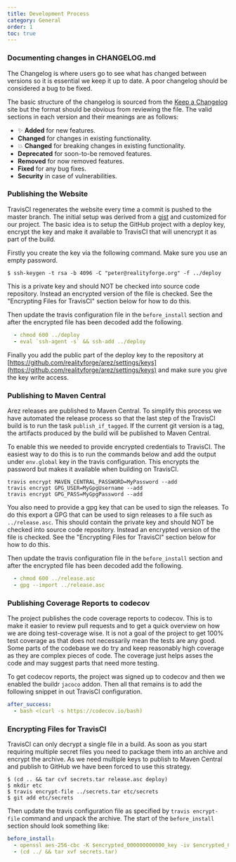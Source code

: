 ```yaml
---
title: Development Process
category: General
order: 1
toc: true
---
```


### Documenting changes in CHANGELOG.md

The Changelog is where users go to see what has changed between versions so it is essential we keep it
up to date. A poor changelog should be considered a bug to be fixed.

The basic structure of the changelog is sourced from the [Keep a Changelog](http://keepachangelog.com/en/1.0.0/)
site but the format should be obvious from reviewing the file. The valid sections in each version and their
meanings are as follows:

  - ✨ **Added** for new features.
  - **Changed** for changes in existing functionality.
  - 💥 **Changed** for breaking changes in existing functionality.
  - **Deprecated** for soon-to-be removed features.
  - **Removed** for now removed features.
  - **Fixed** for any bug fixes.
  - **Security** in case of vulnerabilities.

### Publishing the Website

TravisCI regenerates the website every time a commit is pushed to the master branch. The initial setup was
derived from a [gist](https://gist.github.com/domenic/ec8b0fc8ab45f39403dd) and customized for our project.
The basic idea is to setup the GitHub project with a deploy key, encrypt the key and make it available to
TravisCI that will unencrypt it as part of the build.

Firstly you create the key via the following command. Make sure you use an empty password.

    $ ssh-keygen -t rsa -b 4096 -C "peter@realityforge.org" -f ../deploy

This is a private key and should NOT be checked into source code repository. Instead an encrypted version
of the file is checked. See the "Encrypting Files for TravisCI" section below for how to do this.

Then update the travis configuration file in the `before_install` section and after the encrypted file has been
decoded add the following.

```yaml
  - chmod 600 ../deploy
  - eval `ssh-agent -s` && ssh-add ../deploy
```

Finally you add the public part of the deploy key to the repository at
[https://github.com/realityforge/arez/settings/keys](https://github.com/realityforge/arez/settings/keys) and
make sure you give the key write access.

### Publishing to Maven Central

Arez releases are published to Maven Central. To simplify this process we have automated the release
process so that the last step of the TravisCI build is to run the task `publish_if_tagged`. If the
current git version is a tag, the artifacts produced by the build will be published to Maven Central.

To enable this we needed to provide encrypted credentials to TravisCI. The easiest way to do this is
to run the commands below and add the output under `env.global` key in the travis configuration.
This encrypts the password but makes it available when building on TravisCI.

    travis encrypt MAVEN_CENTRAL_PASSWORD=MyPassword --add
    travis encrypt GPG_USER=MyGpgUsername --add
    travis encrypt GPG_PASS=MyGpgPassword --add

You also need to provide a gpg key that can be used to sign the releases. To do this export a GPG that
can be used to sign releases to a file such as `../release.asc`. This should contain the private key and
should NOT be checked into source code repository. Instead an encrypted version of the file is checked.
See the "Encrypting Files for TravisCI" section below for how to do this.

Then update the travis configuration file in the `before_install` section and after the encrypted file has been
decoded add the following.

```yaml
  - chmod 600 ../release.asc
  - gpg --import ../release.asc
```

### Publishing Coverage Reports to codecov

The project publishes the code coverage reports to codecov. This is to make it easier to review pull requests
and to get a quick overview on how we are doing test-coverage wise. It is not a goal of the project to get 100%
test coverage as that does not necessarily mean the tests are any good. Some parts of the codebase we do try and
keep reasonably high coverage as they are complex pieces of code. The coverage just helps asses the code and
may suggest parts that need more testing.

To get codecov reports, the project was signed up to codecov and then we enabled the buildr `jacoco` addon. Then
all that remains is to add the following snippet in out TravisCI configuration.

```yaml
after_success:
  - bash <(curl -s https://codecov.io/bash)
```

### Encrypting Files for TravisCI

TravisCI can only decrypt a single file in a build. As soon as you start requiring multiple secret files you need
to package them into an archive and encrypt the archive. As we need multiple keys to publish to Maven Central
and publish to GitHub we have been forced to use this strategy.

    $ (cd .. && tar cvf secrets.tar release.asc deploy)
    $ mkdir etc
    $ travis encrypt-file ../secrets.tar etc/secrets
    $ git add etc/secrets

Then update the travis configuration file as specified by `travis encrypt-file` command and unpack the archive.
The start of the `before_install` section should look something like:

```yaml
before_install:
  - openssl aes-256-cbc -K $encrypted_000000000000_key -iv $encrypted_000000000000_iv -in etc/secrets -out ../secrets.tar -d
  - (cd ../ && tar xvf secrets.tar)
```
